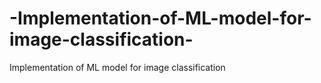 # -Implementation-of-ML-model-for-image-classification-
 Implementation of ML model for image classification 
